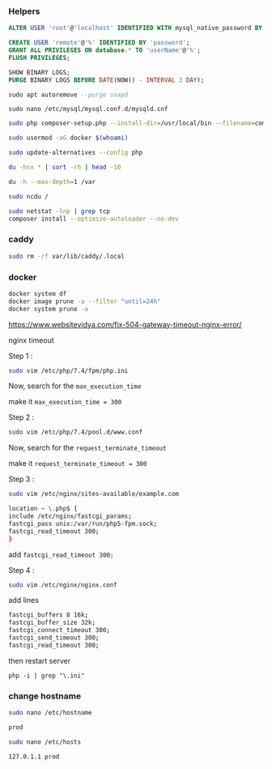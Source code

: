 ### Helpers

```sql
ALTER USER 'root'@'localhost' IDENTIFIED WITH mysql_native_password BY '';

CREATE USER 'remote'@'%' IDENTIFIED BY 'password';
GRANT ALL PRIVILEGES ON database.* TO 'userName'@'%';
FLUSH PRIVILEGES;

SHOW BINARY LOGS;
PURGE BINARY LOGS BEFORE DATE(NOW() - INTERVAL 3 DAY);

sudo apt autoremove --purge snapd
```
`sudo nano /etc/mysql/mysql.conf.d/mysqld.cnf`

```sh
sudo php composer-setup.php --install-dir=/usr/local/bin --filename=composer

sudo usermod -aG docker $(whoami)

sudo update-alternatives --config php 

du -hsx * | sort -rh | head -10

du -h --max-depth=1 /var

sudo ncdu /

sudo netstat -lnp | grep tcp
composer install --optimize-autoloader --no-dev
```

### caddy

```sh
sudo rm -rf var/lib/caddy/.local
```



### docker

```sh
docker system df
docker image prune -a --filter "until=24h"
docker system prune -a
```

https://www.websitevidya.com/fix-504-gateway-timeout-nginx-error/ 

nginx timeout

Step 1 :
```sh
sudo vim /etc/php/7.4/fpm/php.ini
```
Now, search for the `max_execution_time`

make it `max_execution_time = 300`

Step 2 :

```sh
sudo vim /etc/php/7.4/pool.d/www.conf
```
Now, search for the `request_terminate_timeout`

make it `request_terminate_timeout = 300`

Step 3 :

```sh
sudo vim /etc/nginx/sites-available/example.com

location ~ \.php$ {
include /etc/nginx/fastcgi_params;
fastcgi_pass unix:/var/run/php5-fpm.sock;
fastcgi_read_timeout 300;
}
```
add `fastcgi_read_timeout 300;` 

Step 4 :

```sh
sudo vim /etc/nginx/nginx.conf
```
add lines

```sh
fastcgi_buffers 8 16k;
fastcgi_buffer_size 32k;
fastcgi_connect_timeout 300;
fastcgi_send_timeout 300;
fastcgi_read_timeout 300;
```

then restart server



```
php -i | grep "\.ini"
```

### change hostname
```sh
sudo nano /etc/hostname

prod
```

```sh
sudo nano /etc/hosts

127.0.1.1 prod

```
